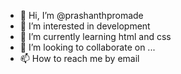 - 👋 Hi, I’m @prashanthpromade
- 👀 I’m interested in development
- 🌱 I’m currently learning html and css
- 💞️ I’m looking to collaborate on ...
- 📫 How to reach me by email

<!---
prashanthpromade/prashanthpromade is a ✨ special ✨ repository because its `README.md` (this file) appears on your GitHub profile.
You can click the Preview link to take a look at your changes.
--->

